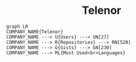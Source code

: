 <h1 align="center">Telenor</h1>

```mermaid
graph LR
COMPANY_NAME{Telenor}
COMPANY_NAME ---> U{Users} ---> UN[27]
COMPANY_NAME ---> R{Repositories} ---> RN[520]
COMPANY_NAME ---> G{Gists} ---> GN[230]
COMPANY_NAME ---> ML{Most Used<br>Languages}
```
